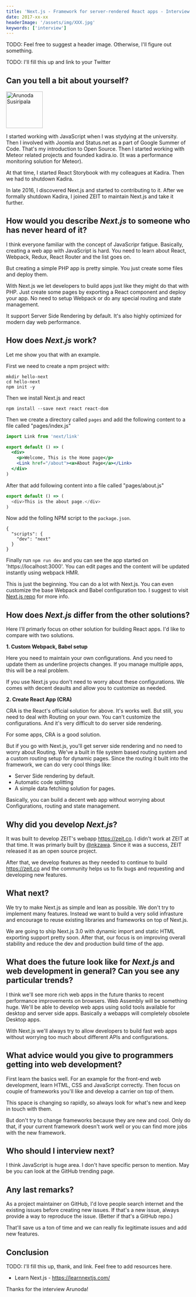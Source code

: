 ```yaml
---
title: 'Next.js - Framework for server-rendered React apps - Interview with Arunoda Susiripala'
date: 2017-xx-xx
headerImage: '/assets/img/XXX.jpg'
keywords: ['interview']
---
```


TODO: Feel free to suggest a header image. Otherwise, I'll figure out something.

TODO: I'll fill this up and link to your Twitter

## Can you tell a bit about yourself?

<p>
<span class="author">
  <img src="https://www.gravatar.com/avatar/ab13df38843556b57f7d2f6fe78003cf?s=200" alt="Arunoda Susiripala" class="author" width="100" height="100" />
</span>

</p>

I started working with JavaScript when I was stydying at the university. Then I involved with Joomla and Status.net as a part of Google Summer of Code. That's my introduction to Open Source. Then I started working with Meteor related projects and founded kadira.io. (It was a performance monitoring solution for Meteor).

At that time, I started React Storybook with my colleagues at Kadira.
Then we had to shutdown Kadira. 

In late 2016, I discovered Next.js and started to contributing to it. After we formally shutdown Kadira, I joined ZEIT to maintain Next.js and take it further.

## How would you describe *Next.js* to someone who has never heard of it?

I think everyone familiar with the concept of JavaScripr fatigue. Basically, creating a web app with JavaScript is hard. You need to learn about React, Webpack, Redux, React Router and the list goes on.

But creating a simple PHP app is pretty simple. You just create some files and deploy them.

With Next.js we let developers to build apps just like they might do that with PHP. Just create some pages by exporting a React component and deploy your app. No need to setup Webpack or do any special routing and state management. 

It support Server Side Rendering by default. It's also highly optimized for modern day web performance.

## How does *Next.js* work?

Let me show you that with an example.

First we need to create a npm project with:

```
mkdir hello-next
cd hello-next
npm init -y
```

Then we install Next.js and react

```
npm install --save next react react-dom
```

Then we create a directory called `pages` and add the following content to a file called "pages/index.js"

```jsx
import Link from 'next/link'

export default () => (
  <div>
    <p>Welcome, This is the Home page</p>
    <Link href="/about"><a>About Page</a></Link>
  </div>
)
```

After that add following content into a file called "pages/about.js"

```js
export default () => (
  <div>This is the about page.</div>
)
```

Now add the folling NPM script to the `package.json`.

```
{
  "scripts": {
    "dev": "next"
  }
}
```

Finally run `npm run dev` and you can see the app started on 'https://localhost:3000'. 
You can edit pages and the content will be updated instantly using webpack HMR.

This is just the beginning. You can do a lot with Next.js. You can even customize the base Webpack and Babel configuration too.
I suggest to visit [Next.js repo](https://github.com/zeit/next.js) for more info.

## How does *Next.js* differ from the other solutions?

Here I'll primarly focus on other solution for building React apps. I'd like to compare with two solutions.

**1. Custom Webpack, Babel setup**

Here you need to maintain your own configurations. And you need to update them as underline projects changes. If you manage multiple apps, this will be a real problem.

If you use Next.js you don't need to worry about these configurations. We comes with decent deaults and allow you to customize as needed.

**2. Create React App (CRA)**

CRA is the React's official solution for above. It's works well. But still, you need to deal with Routing on your own. You can't customize the configurations. 
And it's very difficult to do server side rendering.

For some apps, CRA is a good solution.

But if you go with Next.js, you'll get server side rendering and no need to worry about Routing.
We've a built in file system based routing system and a custom routing setup for dynamic pages.
Since the routing it built into the framework, we can do very cool things like:

* Server Side rendering by default.
* Automatic code splitting
* A simple data fetching solution for pages.

Basically, you can build a decent web app without worrying about Configurations, routing and state management.

## Why did you develop *Next.js*?

It was built to develop ZEIT's webapp https://zeit.co. I didn't work at ZEIT at that time. It was primarly built by [@nkzawa](https://twitter.com/nkzawa?lang=en).
Since it was a success, ZEIT released it as an open source project.

After that, we develop features as they needed to continue to build https://zeit.co and the community helps us to fix bugs and requesting and developing new features.

## What next?

We try to make Next.js as simple and lean as possible. We don't try to implement many features.
Instead we want to build a very solid infrasture and encourage to reuse existing libraries and frameworks on top of Next.js.

We are going to ship Next.js 3.0 with dynamic import and static HTML exporting support pretty soon.
After that, our focus is on improving overall stability and reduce the dev and production build time of the app.

## What does the future look like for *Next.js* and web development in general? Can you see any particular trends?

I think we'll see more rich web apps in the future thanks to recent performance improvements on browsers. Web Assembly will be something huge. We'll be able to develop web apps using solid tools available for desktop and server side apps.
Basically a webapps will completely obsolete Desktop apps.

With Next.js we'll always try to allow developers to build fast web apps without worrying too much about different APIs and configurations.

## What advice would you give to programmers getting into web development?

First learn the basics well. For an example for the front-end web development, learn HTML, CSS and JavaScript correctly.
Then focus on couple of frameworks you'll like and develop a carrier on top of them.

This space is changing so rapidly, so always look for what's new and keep in touch with them.

But don't try to change frameworks because they are new and cool. Only do that, if your current framework doesn't work well or you can find more jobs with the new framework.

## Who should I interview next?

I think JavaScript is huge area. I don't have specific person to mention.
May be you can look at the GitHub trending page.

## Any last remarks?

As a project maintainer on GitHub, I'd love people search internet and the existing issues before creating new issues.
If that's a new issue, always provide a way to reproduce the issue. (Better if that's a GitHub repo.)

That'll save us a ton of time and we can really fix legitimate issues and add new features.

## Conclusion

TODO: I'll fill this up, thank, and link. Feel free to add resources here.

* Learn Next.js - https://learnnextjs.com/

Thanks for the interview Arunoda!

